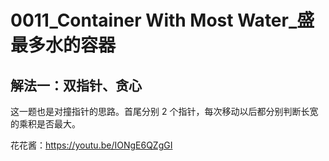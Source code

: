 # 0011_Container With Most Water_盛最多水的容器

## 解法一：双指针、贪心

这⼀题也是对撞指针的思路。⾸尾分别 2 个指针，每次移动以后都分别判断⻓宽的乘积是否最⼤。

花花酱：https://youtu.be/IONgE6QZgGI